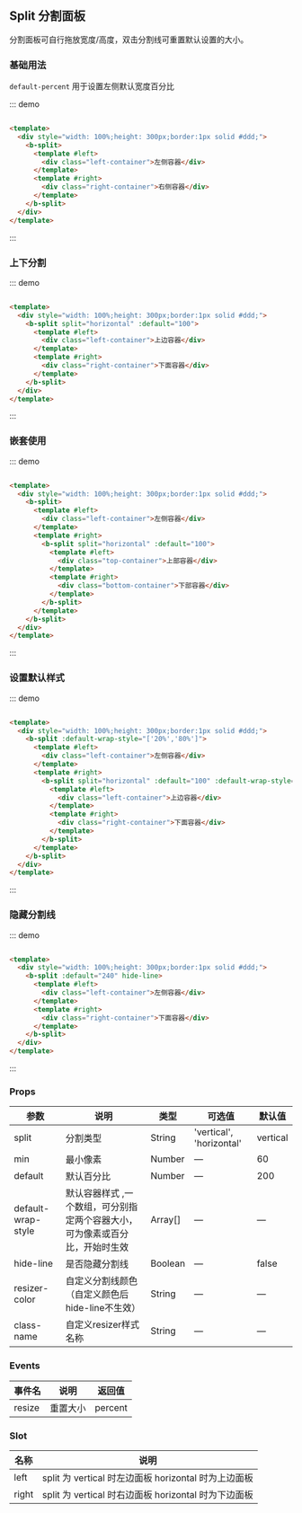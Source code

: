 ## Split 分割面板

分割面板可自行拖放宽度/高度，双击分割线可重置默认设置的大小。

### 基础用法

`default-percent` 用于设置左侧默认宽度百分比

::: demo

```html

<template>
  <div style="width: 100%;height: 300px;border:1px solid #ddd;">
    <b-split>
      <template #left>
        <div class="left-container">左侧容器</div>
      </template>
      <template #right>
        <div class="right-container">右侧容器</div>
      </template>
    </b-split>
  </div>
</template>
```

:::

### 上下分割

::: demo

```html

<template>
  <div style="width: 100%;height: 300px;border:1px solid #ddd;">
    <b-split split="horizontal" :default="100">
      <template #left>
        <div class="left-container">上边容器</div>
      </template>
      <template #right>
        <div class="right-container">下面容器</div>
      </template>
    </b-split>
  </div>
</template>
```

:::

### 嵌套使用

::: demo

```html

<template>
  <div style="width: 100%;height: 300px;border:1px solid #ddd;">
    <b-split>
      <template #left>
        <div class="left-container">左侧容器</div>
      </template>
      <template #right>
        <b-split split="horizontal" :default="100">
          <template #left>
            <div class="top-container">上部容器</div>
          </template>
          <template #right>
            <div class="bottom-container">下部容器</div>
          </template>
        </b-split>
      </template>
    </b-split>
  </div>
</template>
```

:::

### 设置默认样式

::: demo

```html

<template>
  <div style="width: 100%;height: 300px;border:1px solid #ddd;">
    <b-split :default-wrap-style="['20%','80%']">
      <template #left>
        <div class="left-container">左侧容器</div>
      </template>
      <template #right>
        <b-split split="horizontal" :default="100" :default-wrap-style="['50%','50%']">
          <template #left>
            <div class="left-container">上边容器</div>
          </template>
          <template #right>
            <div class="right-container">下面容器</div>
          </template>
        </b-split>
      </template>
    </b-split>
  </div>
</template>
```

:::

### 隐藏分割线

::: demo

```html

<template>
  <div style="width: 100%;height: 300px;border:1px solid #ddd;">
    <b-split :default="240" hide-line>
      <template #left>
        <div class="left-container">左侧容器</div>
      </template>
      <template #right>
        <div class="right-container">下面容器</div>
      </template>
    </b-split>
  </div>
</template>
```

:::

### Props

| 参数      | 说明    | 类型      | 可选值       | 默认值   |
|---------- |-------- |---------- |-------------  |-------- |
| split    | 分割类型   | String  | 'vertical', 'horizontal'   |  vertical  |
| min   | 最小像素   | Number  |  —   |   60  |
| default  | 默认百分比   | Number  |  —   |   200  |
| default-wrap-style  | 默认容器样式 ,一个数组，可分别指定两个容器大小，可为像素或百分比，开始时生效  | Array[]  |  —   |   —   |
| hide-line  | 是否隐藏分割线  | Boolean  |  —   |   false  |
| resizer-color  | 自定义分割线颜色（自定义颜色后hide-line不生效）  | String  |  —   |   —   |
| class-name  | 自定义resizer样式名称 | String  |  —   |   —   |

### Events

| 事件名      | 说明    | 返回值      |
|---------- |-------- |---------- |
| resize   | 重置大小   | percent  |

### Slot

| 名称      | 说明    |
|---------- |-------- |
| left     | split 为 vertical 时左边面板 horizontal 时为上边面板  |
| right    | split 为 vertical 时右边面板 horizontal 时为下边面板  |
